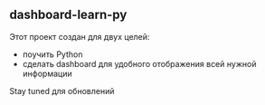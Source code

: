 ## dashboard-learn-py
Этот проект создан для двух целей:
* поучить Python
* сделать dashboard для удобного отображения всей нужной информации

Stay tuned для обновлений